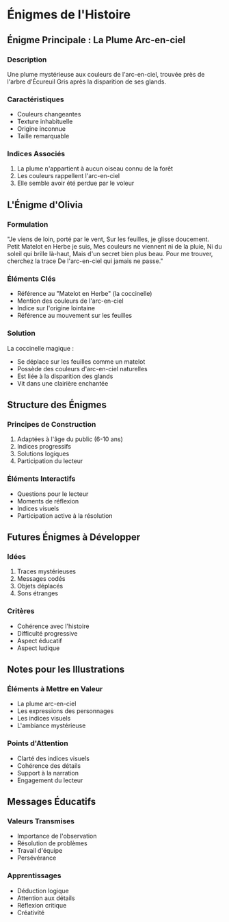 # Énigmes de l'Histoire

## Énigme Principale : La Plume Arc-en-ciel

### Description
Une plume mystérieuse aux couleurs de l'arc-en-ciel, trouvée près de l'arbre d'Écureuil Gris après la disparition de ses glands.

### Caractéristiques
- Couleurs changeantes
- Texture inhabituelle
- Origine inconnue
- Taille remarquable

### Indices Associés
1. La plume n'appartient à aucun oiseau connu de la forêt
2. Les couleurs rappellent l'arc-en-ciel
3. Elle semble avoir été perdue par le voleur

## L'Énigme d'Olivia

### Formulation
"Je viens de loin, porté par le vent,
Sur les feuilles, je glisse doucement.
Petit Matelot en Herbe je suis,
Mes couleurs ne viennent ni de la pluie,
Ni du soleil qui brille là-haut,
Mais d'un secret bien plus beau.
Pour me trouver, cherchez la trace
De l'arc-en-ciel qui jamais ne passe."

### Éléments Clés
- Référence au "Matelot en Herbe" (la coccinelle)
- Mention des couleurs de l'arc-en-ciel
- Indice sur l'origine lointaine
- Référence au mouvement sur les feuilles

### Solution
La coccinelle magique :
- Se déplace sur les feuilles comme un matelot
- Possède des couleurs d'arc-en-ciel naturelles
- Est liée à la disparition des glands
- Vit dans une clairière enchantée

## Structure des Énigmes

### Principes de Construction
1. Adaptées à l'âge du public (6-10 ans)
2. Indices progressifs
3. Solutions logiques
4. Participation du lecteur

### Éléments Interactifs
- Questions pour le lecteur
- Moments de réflexion
- Indices visuels
- Participation active à la résolution

## Futures Énigmes à Développer

### Idées
1. Traces mystérieuses
2. Messages codés
3. Objets déplacés
4. Sons étranges

### Critères
- Cohérence avec l'histoire
- Difficulté progressive
- Aspect éducatif
- Aspect ludique

## Notes pour les Illustrations

### Éléments à Mettre en Valeur
- La plume arc-en-ciel
- Les expressions des personnages
- Les indices visuels
- L'ambiance mystérieuse

### Points d'Attention
- Clarté des indices visuels
- Cohérence des détails
- Support à la narration
- Engagement du lecteur

## Messages Éducatifs

### Valeurs Transmises
- Importance de l'observation
- Résolution de problèmes
- Travail d'équipe
- Persévérance

### Apprentissages
- Déduction logique
- Attention aux détails
- Réflexion critique
- Créativité